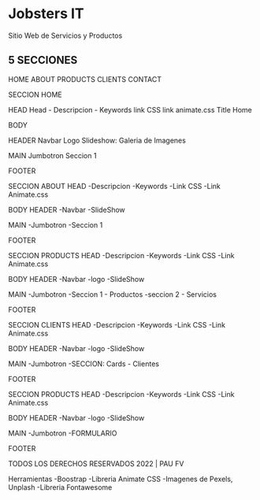 # Jobsters IT
Sitio Web de Servicios y Productos

## 5 SECCIONES
HOME
ABOUT
PRODUCTS
CLIENTS
CONTACT

SECCION HOME

HEAD
Head - Descripcion - Keywords
link CSS
link animate.css
Title Home

BODY

HEADER
Navbar 
Logo
Slideshow: Galeria de Imagenes

MAIN
Jumbotron
Seccion 1

FOOTER

SECCION ABOUT
HEAD
-Descripcion
-Keywords
-Link CSS 
-Link Animate.css

BODY
HEADER
-Navbar
-SlideShow

MAIN
-Jumbotron
-Seccion 1

FOOTER

SECCION PRODUCTS
HEAD
-Descripcion
-Keywords
-Link CSS 
-Link Animate.css

BODY
HEADER
-Navbar
-logo
-SlideShow

MAIN
-Jumbotron
-Seccion 1 - Productos
-seccion 2 - Servicios

FOOTER

SECCION CLIENTS
HEAD
-Descripcion
-Keywords
-Link CSS 
-Link Animate.css

BODY
HEADER
-Navbar
-logo
-SlideShow

MAIN
-Jumbotron
-SECCION: Cards - Clientes

FOOTER

SECCION PRODUCTS
HEAD
-Descripcion
-Keywords
-Link CSS 
-Link Animate.css

BODY
HEADER
-Navbar
-logo
-SlideShow

MAIN
-Jumbotron
-FORMULARIO 

FOOTER

TODOS LOS DERECHOS RESERVADOS 2022 | PAU FV

Herramientas
-Boostrap
-Libreria Animate CSS
-Imagenes de Pexels, Unplash
-Libreria Fontawesome

